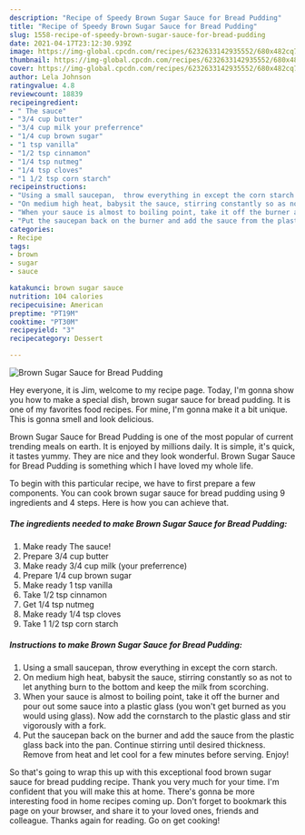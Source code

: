 ```yaml
---
description: "Recipe of Speedy Brown Sugar Sauce for Bread Pudding"
title: "Recipe of Speedy Brown Sugar Sauce for Bread Pudding"
slug: 1558-recipe-of-speedy-brown-sugar-sauce-for-bread-pudding
date: 2021-04-17T23:12:30.939Z
image: https://img-global.cpcdn.com/recipes/6232633142935552/680x482cq70/brown-sugar-sauce-for-bread-pudding-recipe-main-photo.jpg
thumbnail: https://img-global.cpcdn.com/recipes/6232633142935552/680x482cq70/brown-sugar-sauce-for-bread-pudding-recipe-main-photo.jpg
cover: https://img-global.cpcdn.com/recipes/6232633142935552/680x482cq70/brown-sugar-sauce-for-bread-pudding-recipe-main-photo.jpg
author: Lela Johnson
ratingvalue: 4.8
reviewcount: 18839
recipeingredient:
- " The sauce"
- "3/4 cup butter"
- "3/4 cup milk your preferrence"
- "1/4 cup brown sugar"
- "1 tsp vanilla"
- "1/2 tsp cinnamon"
- "1/4 tsp nutmeg"
- "1/4 tsp cloves"
- "1 1/2 tsp corn starch"
recipeinstructions:
- "Using a small saucepan,  throw everything in except the corn starch."
- "On medium high heat, babysit the sauce, stirring constantly so as not to let anything burn to the bottom and keep the milk from scorching."
- "When your sauce is almost to boiling point, take it off the burner and pour out some sauce into a plastic glass (you won&#39;t get burned as you would using glass). Now add the cornstarch to the plastic glass and stir vigorously with a fork."
- "Put the saucepan back on the burner and add the sauce from the plastic glass back into the pan. Continue stirring until desired thickness.  Remove from heat and let cool for a few minutes before serving. Enjoy!"
categories:
- Recipe
tags:
- brown
- sugar
- sauce

katakunci: brown sugar sauce 
nutrition: 104 calories
recipecuisine: American
preptime: "PT19M"
cooktime: "PT30M"
recipeyield: "3"
recipecategory: Dessert

---
```



![Brown Sugar Sauce for Bread Pudding](https://img-global.cpcdn.com/recipes/6232633142935552/680x482cq70/brown-sugar-sauce-for-bread-pudding-recipe-main-photo.jpg)

Hey everyone, it is Jim, welcome to my recipe page. Today, I'm gonna show you how to make a special dish, brown sugar sauce for bread pudding. It is one of my favorites food recipes. For mine, I'm gonna make it a bit unique. This is gonna smell and look delicious.

Brown Sugar Sauce for Bread Pudding is one of the most popular of current trending meals on earth. It is enjoyed by millions daily. It is simple, it's quick, it tastes yummy. They are nice and they look wonderful. Brown Sugar Sauce for Bread Pudding is something which I have loved my whole life.




To begin with this particular recipe, we have to first prepare a few components. You can cook brown sugar sauce for bread pudding using 9 ingredients and 4 steps. Here is how you can achieve that.

<!--inarticleads1-->

##### The ingredients needed to make Brown Sugar Sauce for Bread Pudding:

1. Make ready  The sauce!
1. Prepare 3/4 cup butter
1. Make ready 3/4 cup milk (your preferrence)
1. Prepare 1/4 cup brown sugar
1. Make ready 1 tsp vanilla
1. Take 1/2 tsp cinnamon
1. Get 1/4 tsp nutmeg
1. Make ready 1/4 tsp cloves
1. Take 1 1/2 tsp corn starch




<!--inarticleads2-->

##### Instructions to make Brown Sugar Sauce for Bread Pudding:

1. Using a small saucepan,  throw everything in except the corn starch.
1. On medium high heat, babysit the sauce, stirring constantly so as not to let anything burn to the bottom and keep the milk from scorching.
1. When your sauce is almost to boiling point, take it off the burner and pour out some sauce into a plastic glass (you won&#39;t get burned as you would using glass). Now add the cornstarch to the plastic glass and stir vigorously with a fork.
1. Put the saucepan back on the burner and add the sauce from the plastic glass back into the pan. Continue stirring until desired thickness.  Remove from heat and let cool for a few minutes before serving. Enjoy!




So that's going to wrap this up with this exceptional food brown sugar sauce for bread pudding recipe. Thank you very much for your time. I'm confident that you will make this at home. There's gonna be more interesting food in home recipes coming up. Don't forget to bookmark this page on your browser, and share it to your loved ones, friends and colleague. Thanks again for reading. Go on get cooking!
